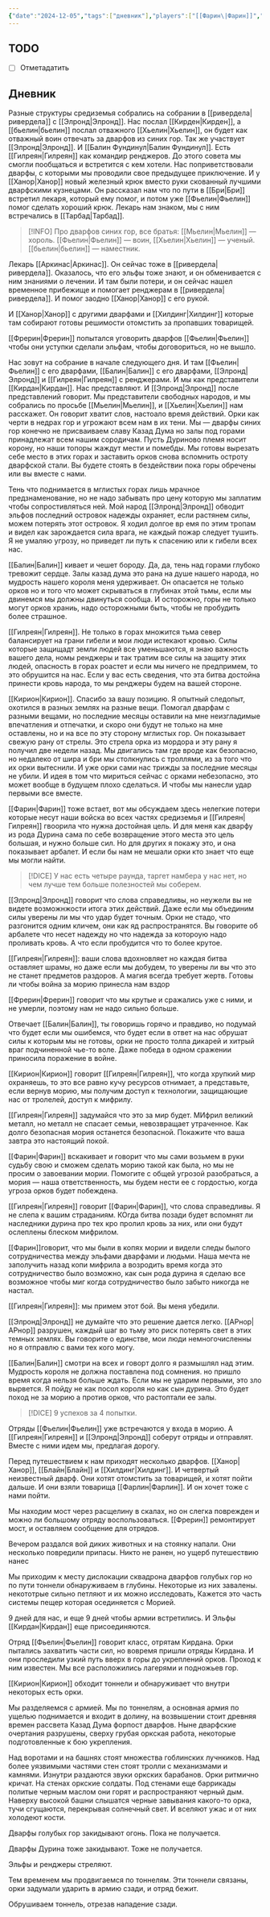 ```yaml
---
{"date":"2024-12-05","tags":["дневник"],"players":["[[Фарин\|Фарин]]","[[Фрерин\|Фрерин]]"],"campaign":"The Dream of the Mountains","world-date":"12 октября 2965","world-time-start":"19:21","dg-publish":true,"previous-session":"[[28 ноября 2024]]","next-session":null,"permalink":"/5-dekabrya-2024/","dgPassFrontmatter":true}
---
```



## TODO
- [ ] Отметадатить

## Дневник
Разные структуры средиземья собрались на собрании в [[ривердела\|ривердела]] с [[Элронд\|Элронд]]. Нас послал [[Кирден\|Кирден]], а [[бьелин\|бьелин]] послал отважного [[Хьелин\|Хьелин]], он будет как отважный воин отвечать за дварфов из синих гор. Так же участвует [[Элронд\|Элронд]]. И [[Балин Фундинул\|Балин Фундинул]]. Есть [[Гилреян\|Гилреян]] как командир ренджеров. До этого совета мы смогли пообщаться и встретится с кем хотели. Нас поприветствовали дварфы, с которыми мы проводили свое предыдущее приключение. И у [[Ханор\|Ханор]] новый железный крюк вместо руки скованный лучшими дварфскими кузнецами. Он рассказал нам что по пути в [[Бри\|Бри]] встретил лекаря, который ему помог, и потом уже [[Фьелин\|Фьелин]] помог сделать хороший крюк. Лекарь нам знаком, мы с ним встречались в [[Тарбад\|Тарбад]].  

> [!INFO] Про дварфов синих гор, все братья: [[Мьелин\|Мьелин]] — хороль. [[Фьелин\|Фьелин]] — воин, [[Хьелин\|Хьелин]] — ученый. [[бьелин\|бьелин]] — наместник. 

Лекарь [[Аркинас\|Аркинас]]. Он сейчас тоже в [[ривердела\|ривердела]]. Оказалось, что его эльфы тоже знают, и он обменивается с ним знаниями о лечении. И там были потери, и он сейчас нашел временное прибежище и помогает ренджерам в [[ривердела\|ривердела]]. И помог заодно [[Ханор\|Ханор]] с его рукой.

И [[Ханор\|Ханор]] с другими дварфами и [[Хилдинг\|Хилдинг]] которые там собирают готовы решимости отомстить за пропавших товарищей. 

[[Фрерин\|Фрерин]] попытался уговорить дварфов [[Фьелин\|Фьелин]] чтобы они уступки сделали эльфам, чтобы договориться, но не вышло.

Нас зовут на собрание в начале следующего дня. И там [[Фьелин\|Фьелин]] с его дварфами, [[Балин\|Балин]] с его дварфами, [[Элронд\|Элронд]] и [[Гилреян\|Гилреян]] с ренджерами. И мы как представители [[Кирдан\|Кирдан]]. Нас представляют. И [[Элронд\|Элронд]] после представлений говорит. Мы представители свободных народов, и мы собрались по просьбе [[Мьелин\|Мьелин]], и [[Хьелин\|Хьелин]] нам расскажет. Он говорит хватит слов, настоало время действий. Орки как черти в недрах гор и угрожают всем нам в их тени. Мы — дварфы синих гор конечно не присваиваем славу Казад Дума но залы под горами принадлежат всем нашим сородичам. Пусть Дуриново племя носит корону, но наши топоры жаждут мести и помебды. Мы готовы вырезать себе место в этих горах и заставить орков снова вспомнить остроту дварфской стали. Вы будете стоять в бездействии пока горы обречены или вы вместе с нами. 

Тень что поднимается в мглистых горах лишь мрачное предзнаменование, но не надо забывать про цену которую мы заплатим чтобы сопростивляться ней. Мой народ [[Элронд\|Элронд]] обводит эльфов последний островок надежды охраняет, если растянем силы, можем потерять этот островок. Я ходил долгое вр емя по этим тропам и видел как зарождается сила врага, не каждый пожар следует тушить. Я не умаляю угрозу, но приведет ли путь к спасению или к гибели всех нас.

[[Балин\|Балин]] кивает и чешет бороду. Да, да, тень над горами глубоко тревожит сердце. Залы казад дума это рана на душе нашего народа, но мудрость нашего короля меня удерживает. Он опасается не только орков но и того что может скрываться в глубинах этой тьмы, если мы двинемся мы должны двинуться сообща. И осторожно, горы не только могут орков храниь, надо осторожными быть, чтобы не пробудить более страшное. 

[[Гилреян\|Гилреян]]. Не только в горах множится тьма север балансирует на грани гибели и мои люди истекают кровью. Силы которые защищадт земли людей все уменьшаются, я знаю важность вашего дела, номы ренджеры и так тратим все силы на защиту этих людей, опасность в горах роастет и если мы ничего не предпримем, то это обрушится на нас. Если у вас есть сведения, что эта битва достойна принести кровь народа, то мы ренджеры будем на вашей стороне.

[[Кирион\|Кирион]]. Спасибо за вашу позицию. Я опытный следопыт, охотился в разных землях на разные вещи. Помогал дварфам с разными вещами, но последние месяцы оставили на мне неизгладимые впечатления и отпечатки, и скоро они будут не только на мне оставлены, но и на все по эту сторону мглистых гор. Он показывает свежую рану от стрелы. Это стрела орка из мордора и эту рану я получил две недели назад. Мы двигались там где вроде как безопасно, но недалеко от шира и бри мы столкнулись с троллями, из за того что их орки вытеснили. И уже орки сами нас трижды за последние месяцы не убили. И идея в том что мириться сейчас с орками небезопасно, это может вообще в будущем плохо сделаться. И чтобы мы нанесли удар первыми все вместе. 

[[Фарин\|Фарин]] тоже встает, вот мы обсуждаем здесь нелегкие потери которые несут наши войска во всех частях средиземья и [[Гилреян\|Гилреян]] гвоорила что нужна достойная цель. И для меня как дварфу из рода Дурина сама по себе возвращение этого места это цель большая, и нужно больше сил. Но для других я покажу это, и она показывает арбалет. И если бы нам не мешали орки кто знает что еще мы могли найти.

> [!DICE] У нас есть четыре раунда, таргет намбера у нас нет, но чем лучше тем больше полезностей мы соберем. 

[[Элронд\|Элронд]] говорит что слова справедливы, но неужели вы не видете возможнжости итога этих действий. Даже если мы объединим силы уверены ли мы что удар будет точным. Орки не стадо, что разгонится одним кличем, они как яд распространятся. Вы говорите об арбалете что несет надежду но что надежда за котороую надо проливать кровь. А что если пробудится что то более крутое.

[[Гилреян\|Гилреян]]: ваши слова вдохновляет но каждая битва оставляет шрамы, но даже если мы добудем, то уверены ли вы что это не станет предметов раздоров. А магия всегда требует жертв. Готовы ли чтобы война за морию принесла нам вздор 

[[Фрерин\|Фрерин]] говорит что мы крутые и сражались уже с ними, и не умерли, поэтому нам не надо сильно больше.

Отвечает [[Балин\|Балин]], ты говоришь горячо и правдиво, но подумай что будет если мы ошибемся, что будет если в ответ на нас обрушат силы к которым мы не готовы, орки не просто толпа дикарей и хитрый враг подчиненной чье-то воле. Даже победа в одном сражении приносила поражение в войне.

[[Кирион\|Кирион]] говорит [[Гилреян\|Гилреян]], что когда хрупкий мир охраняешь, то это все равно кучу ресурсов отнимает, а представьте, если вернув морию, мы получим доступ к технологии, защищающие нас от тролелей, доступ к мифрилу.

[[Гилреян\|Гилреян]] задумайся что это за мир будет. МИфрил великий металл, но металл не спасает семьи, невозвращает утраченное. Как долго безопасная мория останется безопасной. Покажите что ваша завтра это настоящий покой. 

[[Фарин\|Фарин]]  вскакивает и говорит что мы сами возьмем в руки судьбу свою и сможем сделать морию такой как была, но мы не просим о завоевании мории. Помогите с общей угрозой разобраться, а мория — наша ответственность, мы будем нести ее с гордостью, когда угроза орков будет побеждена. 

[[Гилреян\|Гилреян]] говорит [[Фарин\|Фарин]], что слова справедливы. Я не слепа к вашим страданиям. КОгда битва позади будет вспомнят ли наследники дурина про тех кро пролил кровь за них, или они будут ослеплены блеском мифрилом. 

[[Фарин]]говорит, что мы были в копях мории и видели следы былого сотрудничества между эльфами дварфами и людьми. Наша мечта не заполучить назад копи мифрила а возродить время когда это сотрудничество было возможно, как сын рода дурина я сделаю все возможное чтобы миг когда сотрудничество было забыто никогда не настал. 

[[Гилреян\|Гилреян]]: мы примем этот бой. Вы меня убедили. 

[[Элронд\|Элронд]] не думайте что это решение дается легко. [[АРнор\|АРнор]] разрушен, каждый шаг во тьму это риск потерять свет в этих темных землях. Вы говорите о единстве, мои люди немногочисленны но я отправлю с вами тех кого могу.

[[Балин\|Балин]] смотри на всех и говорт долго я размышлял над этим. Мудрость короля не должна поставлена под сомнения. но пришло время когда нельзя больше ждать. Если мы не ударим первыми, это зло вырвется. Я пойду не как посол короля но как сын дурина. Это будет поход не за морию а против орков, что растоптали ее залы. 

> [!DICE] 9 успехов за 4 попытки.

Отряды [[Фьелин\|Фьелин]] уже встречаются у входа в морию. А [[Гилреян\|Гилреян]] и [[Элронд\|Элронд]] соберут отряды и отправлят. Вместе с ними идем мы, предлагая дорогу. 

Перед путешествием к нам приходят несколько дварфов. [[Ханор\|Ханор]], [[Блайн\|Блайн]] и [[Хилдинг\|Хилдинг]]. И четвертый неизвестный дварф. Они хотят отомстить за товарищей, и хотят пойти дальше. И они взяли товарища [[Фарлин\|Фарлин]]. И он хочет тоже с нами пойти. 

Мы находим мост через расщелину в скалах, но он слегка поврежден и можно ли большому отряду воспользоваться. [[Фрерин]] ремонтирует мост, и оставляем сообщение для отрядов. 

Вечером раздался вой диких животных и на стоянку напали. Они несколько повредили припасы. Никто не ранен, но ущерб путешествию нанес

Мы приходим к месту дислокации сквадрона дварфов голубых гор но по пути тоннели обнаруживаем в глубины. Некоторые из них завалены. некототрые сильно петляют и их можно исследовать, Кажется это часть системы пещер которая осединяется с Морией. 

9 дней для нас, и еще 9 дней чтобы армии встретились. И Эльфы [[Кирдан\|Кирдан]] еще присоединяются. 

Отряд [[Фьелин\|Фьелин]] говорит класс, отрятам Кирдана. Орки пытались захватить части сил, но вовремя пришли отряды Кирдана. И они проследили узкий путь вверх в горы до укреплений орков. Проход к ним известен. Мы все расположились лагерями и подножьев гор. 

[[Кирион\|Кирион]] обходит тоннели и обнаруживает что внутри некоторых есть орки. 

Мы разделяемся с армией. Мы по тоннелям, а основная армия по ущелью поднимается и входит в долину, на возвышении стоит древняя времен рассвета Казад Дума форпост дварфов. Ныне дварфские очертания разрушены, сверху грубая оркская работа, некоторые подготовленные к бою укрепления. 

Над воротами и на башнях стоят множества гоблинских лучнкиков. Над более уязвимыми частями стен стоят тролли с механизмами и камнями. Изнутри раздаются звуки оркских барабанов. Орки ритмично кричат. На стенах оркские солдаты. Под стенами еще баррикады политые черным маслом они горят и распространяют черный дым. Наверху высокой башни слышатся черные завывания какого-то орка, тучи сгущаются, перекрывая солнечный свет. И вселяют ужас и от них холодеют кости. 

Дварфы голубых гор закидывают огонь. Пока не получается.

Дварфы Дурина тоже закидывают. Тоже не получается. 

Эльфы и ренджеры стреляют.

Тем временем мы продвигаемся по тоннелям. Эти тоннели связаны, орки задумали ударить в армию сзади, и отряд бежит. 

Обрушиваем тоннель, отрезав нападение сзади. 